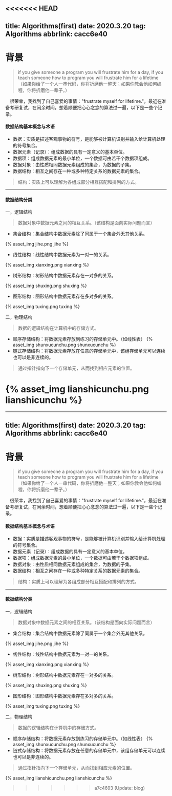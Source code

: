 <<<<<<< HEAD
---
title: Algorithms(first)
date: 2020.3.20
tag: Algorithms
abbrlink: cacc6e40
---

# 背景
> if you give someone a program you will frustrate him for a day, if you teach someone how to program you will frustrate him for a lifetime（如果你给了一个人一串代码，你将折磨他一整天；如果你教会他如何编程，你将折磨他一辈子。）

&emsp;很荣幸，我找到了自己喜爱的事情："frustrate myself for lifetime."，最近在准备考研复试，在闲余时间，想着顺便把心心念念的算法过一遍，以下是一些个记录。
<!--more-->
#### 数据结构基本概念与术语
* 数据：实质是描述客观事物的符号，是能够被计算机识别并输入给计算机处理的符号集合。
* 数据元素（记录）：组成数据的具有一定意义的基本单位。
* 数据项：组成数据元素的最小单位，一个数据可由若干个数据项组成。
* 数据对象：由性质相同数据元素组成的集合，为数据的子集。
* 数据结构：相互之间存在一种或多种特定关系的数据元素的集合。
> 结构：实质上可以理解为各组成部分相互搭配和排列的方式。
***
#### 数据结构分类
一，逻辑结构
> 数据对象中数据元素之间的相互关系。（该结构是面向实际问题而言） 
* 集合结构：集合结构中数据元素除了同属于一个集合外无其他关系。

{% asset_img jihe.png jihe %}

* 线性结构：线性结构中数据元素为一对一的关系。

{% asset_img xianxing.png xianxing %}

* 树形结构：树形结构中数据元素存在一对多的关系。

{% asset_img shuxing.png shuxing %}

* 图形结构：图形结构中数据元素存在多对多的关系。

{% asset_img tuxing.png tuxing %}

二，物理结构
> 数据的逻辑结构在计算机中的存储方式。
* 顺序存储结构：将数据元素存放到练习的存储单元中。（如线性表）
{% asset_img shunxucunchu.png shunxucunchu %}
* 链式存储结构：将数据元素存放在任意的存储单元中，该组存储单元可以连续也可以是非连续的。
> 通过指针指向下一个存储单元，从而找到相应元素的位置。

{% asset_img lianshicunchu.png lianshicunchu %}
=======
---
title: Algorithms(first)
date: 2020.3.20
tag: Algorithms
abbrlink: cacc6e40
---

# 背景
> if you give someone a program you will frustrate him for a day, if you teach someone how to program you will frustrate him for a lifetime（如果你给了一个人一串代码，你将折磨他一整天；如果你教会他如何编程，你将折磨他一辈子。）

&emsp;很荣幸，我找到了自己喜爱的事情："frustrate myself for lifetime."，最近在准备考研复试，在闲余时间，想着顺便把心心念念的算法过一遍，以下是一些个记录。
<!--more-->
#### 数据结构基本概念与术语
* 数据：实质是描述客观事物的符号，是能够被计算机识别并输入给计算机处理的符号集合。
* 数据元素（记录）：组成数据的具有一定意义的基本单位。
* 数据项：组成数据元素的最小单位，一个数据可由若干个数据项组成。
* 数据对象：由性质相同数据元素组成的集合，为数据的子集。
* 数据结构：相互之间存在一种或多种特定关系的数据元素的集合。
> 结构：实质上可以理解为各组成部分相互搭配和排列的方式。
***
#### 数据结构分类
一，逻辑结构
> 数据对象中数据元素之间的相互关系。（该结构是面向实际问题而言） 
* 集合结构：集合结构中数据元素除了同属于一个集合外无其他关系。

{% asset_img jihe.png jihe %}

* 线性结构：线性结构中数据元素为一对一的关系。

{% asset_img xianxing.png xianxing %}

* 树形结构：树形结构中数据元素存在一对多的关系。

{% asset_img shuxing.png shuxing %}

* 图形结构：图形结构中数据元素存在多对多的关系。

{% asset_img tuxing.png tuxing %}

二，物理结构
> 数据的逻辑结构在计算机中的存储方式。
* 顺序存储结构：将数据元素存放到练习的存储单元中。（如线性表）
{% asset_img shunxucunchu.png shunxucunchu %}
* 链式存储结构：将数据元素存放在任意的存储单元中，该组存储单元可以连续也可以是非连续的。
> 通过指针指向下一个存储单元，从而找到相应元素的位置。

{% asset_img lianshicunchu.png lianshicunchu %}
>>>>>>> a7c4693 (Update: blog)
